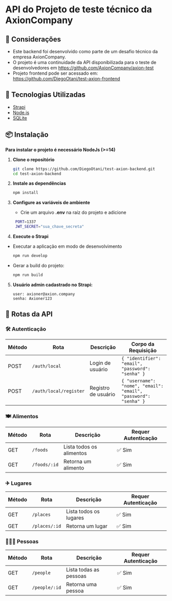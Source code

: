 # API do Projeto de teste técnico da AxionCompany

## 📌 Considerações
* Este backend foi desenvolvido como parte de um desafio técnico da empresa AxionCompany.
* O projeto é uma continuidade da API disponibilizada para o teste de desenvolvedores em https://github.com/AxionCompany/axion-test
* Projeto frontend pode ser acessado em: https://github.com/DiegoOtani/test-axion-frontend

## 🚀 Tecnologias Utilizadas

- [Strapi](https://strapi.io/)
- [Node.js](https://nodejs.org/)
- [SQLite](https://www.sqlite.org/) 

## 📦 Instalação

**Para instalar o projeto é necessário NodeJs (>=14)**

1. **Clone o repositório**  
   ```sh
   git clone https://github.com/DiegoOtani/test-axion-backend.git
   cd test-axion-backend
   ```

2. **Instale as dependências**
    ```sh
    npm install
    ```

3. **Configure as variáveis de ambiente**
   * Crie um arquivo **.env** na raíz do projeto e adicione
   ```sh
    PORT=1337
    JWT_SECRET="sua_chave_secreta"
   ```

4. **Execute o Strapi**
  * Executar a aplicação em modo de desenvolvimento
    ```sh
    npm run develop
    ```

  * Gerar a build do projeto:
    ```sh
    npm run build
    ```

5. **Usuário admin cadastrado no Strapi:**
    ```
    user: axioner@axion.company
    senha: Axioner123
    ```

## 🔗 Rotas da API

### 🛠 Autenticação

| Método | Rota                     | Descrição                 | Corpo da Requisição              |
|--------|---------------------------|---------------------------|----------------------------------|
| POST   | `/auth/local`         | Login de usuário         | `{ "identifier": "email", "password": "senha" }` |
| POST   | `/auth/local/register`| Registro de usuário      | `{ "username": "nome", "email": "email", "password": "senha" }` |

### 🍽️ Alimentos

| Método | Rota                     | Descrição                  | Requer Autenticação |
|--------|---------------------------|----------------------------|---------------------|
| GET    | `/foods`              | Lista todos os alimentos   | ✅ Sim |
| GET    | `/foods/:id`          | Retorna um alimento        | ✅ Sim |

### ✈ Lugares

| Método | Rota                     | Descrição                  | Requer Autenticação |
|--------|---------------------------|----------------------------|---------------------|
| GET    | `/places`              | Lista todos os lugares   | ✅ Sim |
| GET    | `/places/:id`          | Retorna um lugar        | ✅ Sim |

### 🙋🏻‍♂️ Pessoas

| Método | Rota                     | Descrição                  | Requer Autenticação |
|--------|---------------------------|----------------------------|---------------------|
| GET    | `/people`              | Lista todas as pessoas   | ✅ Sim |
| GET    | `/people/:id`          | Retorna uma pessoa        | ✅ Sim |
